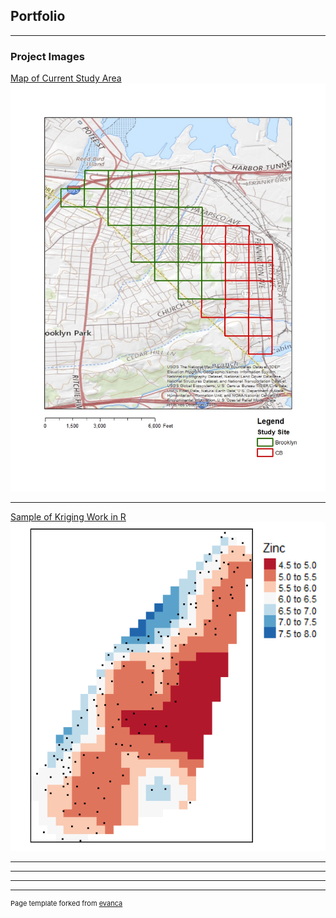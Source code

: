 ## Portfolio

---

### Project Images

[Map of Current Study Area](/sample_page)
<img src="images/study_sites_cm.jpg?raw=true"/>

---
[Sample of Kriging Work in R](/pdf/sample_presentation.pdf)
<img src="images/kriging_zinc.png?raw=true"/>

---


---


---




---
<p style="font-size:11px">Page template forked from <a href="https://github.com/evanca/quick-portfolio">evanca</a></p>
<!-- Remove above link if you don't want to attibute -->
